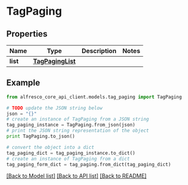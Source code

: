# TagPaging


## Properties
Name | Type | Description | Notes
------------ | ------------- | ------------- | -------------
**list** | [**TagPagingList**](TagPagingList.md) |  | 

## Example

```python
from alfresco_core_api_client.models.tag_paging import TagPaging

# TODO update the JSON string below
json = "{}"
# create an instance of TagPaging from a JSON string
tag_paging_instance = TagPaging.from_json(json)
# print the JSON string representation of the object
print TagPaging.to_json()

# convert the object into a dict
tag_paging_dict = tag_paging_instance.to_dict()
# create an instance of TagPaging from a dict
tag_paging_form_dict = tag_paging.from_dict(tag_paging_dict)
```
[[Back to Model list]](../README.md#documentation-for-models) [[Back to API list]](../README.md#documentation-for-api-endpoints) [[Back to README]](../README.md)


